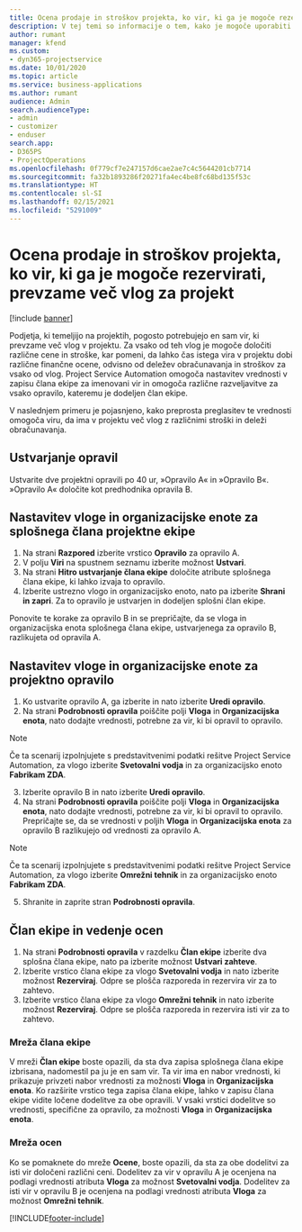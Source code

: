 ```yaml
---
title: Ocena prodaje in stroškov projekta, ko vir, ki ga je mogoče rezervirati, prevzame več vlog za projekt
description: V tej temi so informacije o tem, kako je mogoče uporabiti cenovne razsežnosti za podporo določanja cen in stroškov za vir, ki prevzame več vlog v projektu.
author: rumant
manager: kfend
ms.custom:
- dyn365-projectservice
ms.date: 10/01/2020
ms.topic: article
ms.service: business-applications
ms.author: rumant
audience: Admin
search.audienceType:
- admin
- customizer
- enduser
search.app:
- D365PS
- ProjectOperations
ms.openlocfilehash: 0f779cf7e247157d6cae2ae7c4c5644201cb7714
ms.sourcegitcommit: fa32b1893286f20271fa4ec4be8fc68bd135f53c
ms.translationtype: HT
ms.contentlocale: sl-SI
ms.lasthandoff: 02/15/2021
ms.locfileid: "5291009"
---
```

# <a name="estimate-project-sales-and-costs-when-a-bookable-resource-fills-multiple-roles-for-a-project"></a>Ocena prodaje in stroškov projekta, ko vir, ki ga je mogoče rezervirati, prevzame več vlog za projekt 

[!include [banner](../includes/psa-now-project-operations.md)]

Podjetja, ki temeljijo na projektih, pogosto potrebujejo en sam vir, ki prevzame več vlog v projektu. Za vsako od teh vlog je mogoče določiti različne cene in stroške, kar pomeni, da lahko čas istega vira v projektu dobi različne finančne ocene, odvisno od deležev obračunavanja in stroškov za vsako od vlog. Project Service Automation omogoča nastavitev vrednosti v zapisu člana ekipe za imenovani vir in omogoča različne razveljavitve za vsako opravilo, kateremu je dodeljen član ekipe.

V naslednjem primeru je pojasnjeno, kako preprosta preglasitev te vrednosti omogoča viru, da ima v projektu več vlog z različnimi stroški in deleži obračunavanja.

## <a name="create-tasks"></a>Ustvarjanje opravil
Ustvarite dve projektni opravili po 40 ur, »Opravilo A« in »Opravilo B«. »Opravilo A« določite kot predhodnika opravila B.

## <a name="set-up-role-and-organization-unit-for-a-generic-project-team-member"></a>Nastavitev vloge in organizacijske enote za splošnega člana projektne ekipe

1. Na strani **Razpored** izberite vrstico **Opravilo** za opravilo A. 
2. V polju **Viri** na spustnem seznamu izberite možnost **Ustvari**.
3. Na strani **Hitro ustvarjanje člana ekipe** določite atribute splošnega člana ekipe, ki lahko izvaja to opravilo.
4. Izberite ustrezno vlogo in organizacijsko enoto, nato pa izberite **Shrani in zapri**. Za to opravilo je ustvarjen in dodeljen splošni član ekipe. 

Ponovite te korake za opravilo B in se prepričajte, da se vloga in organizacijska enota splošnega člana ekipe, ustvarjenega za opravilo B, razlikujeta od opravila A. 

## <a name="set-up-role-and-organization-unit-for-a-project-task"></a>Nastavitev vloge in organizacijske enote za projektno opravilo

1. Ko ustvarite opravilo A, ga izberite in nato izberite **Uredi opravilo**.
2. Na strani **Podrobnosti opravila** poiščite polji **Vloga** in **Organizacijska enota**, nato dodajte vrednosti, potrebne za vir, ki bi opravil to opravilo. 

  > [!NOTE]
  > Če ta scenarij izpolnjujete s predstavitvenimi podatki rešitve Project Service Automation, za vlogo izberite **Svetovalni vodja** in za organizacijsko enoto **Fabrikam ZDA**.

3. Izberite opravilo B in nato izberite **Uredi opravilo**.
4. Na strani **Podrobnosti opravila** poiščite polji **Vloga** in **Organizacijska enota**, nato dodajte vrednosti, potrebne za vir, ki bi opravil to opravilo. Prepričajte se, da se vrednosti v poljih **Vloga** in **Organizacijska enota** za opravilo B razlikujejo od vrednosti za opravilo A. 

  > [!NOTE]
  > Če ta scenarij izpolnjujete s predstavitvenimi podatki rešitve Project Service Automation, za vlogo izberite **Omrežni tehnik** in za organizacijsko enoto **Fabrikam ZDA**.

5. Shranite in zaprite stran **Podrobnosti opravila**. 

## <a name="team-member-and-estimates-behavior"></a>Član ekipe in vedenje ocen 

1. Na strani **Podrobnosti opravila** v razdelku **Član ekipe** izberite dva splošna člana ekipe, nato pa izberite možnost **Ustvari zahteve**. 
2. Izberite vrstico člana ekipe za vlogo **Svetovalni vodja** in nato izberite možnost **Rezerviraj**. Odpre se plošča razporeda in rezervira vir za to zahtevo.
3. Izberite vrstico člana ekipe za vlogo **Omrežni tehnik** in nato izberite možnost **Rezerviraj**. Odpre se plošča razporeda in rezervira isti vir za to zahtevo.

### <a name="team-member-grid"></a>Mreža člana ekipe 
V mreži **Član ekipe** boste opazili, da sta dva zapisa splošnega člana ekipe izbrisana, nadomestil pa ju je en sam vir. Ta vir ima en nabor vrednosti, ki prikazuje privzeti nabor vrednosti za možnosti **Vloga** in **Organizacijska enota**.
Ko razširite vrstico tega zapisa člana ekipe, lahko v zapisu člana ekipe vidite ločene dodelitve za obe opravili. V vsaki vrstici dodelitve so vrednosti, specifične za opravilo, za možnosti **Vloga** in **Organizacijska enota**. 

### <a name="estimates-grid"></a>Mreža ocen 
Ko se pomaknete do mreže **Ocene**, boste opazili, da sta za obe dodelitvi za isti vir določeni različni ceni.
Dodelitev za vir v opravilu A je ocenjena na podlagi vrednosti atributa **Vloga** za možnost **Svetovalni vodja**. Dodelitev za isti vir v opravilu B je ocenjena na podlagi vrednosti atributa **Vloga** za možnost **Omrežni tehnik**.



[!INCLUDE[footer-include](../includes/footer-banner.md)]